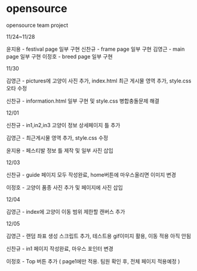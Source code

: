 # opensource

opensource team project

11/24~11/28

윤지용 - festival page 일부 구현
신찬규 - frame page 일부 구현
김영근 - main page 일부 구현
이정호 - breed page 일부 구현

11/30

김영근 - pictures에 고양이 사진 추가, index.html 최근 게시물 영역 추가, style.css 오타 수정

신찬규 - information.html 일부 구현 및 style.css 병합충돌문제 해결

12/01

신찬규 - in1,in2,in3 고양이 정보 상세페이지 틀 추가

김영근 - 최근게시물 영역 추가, style.css 수정

윤지용 - 페스티발 정보 틀 제작 및 일부 사진 삽입

12/03

신찬규 - guide 페이지 모두 작성완료, home버튼에 마우스올리면 이미지 변경

이정호 - 고양이 품종 사진 추가 및 페이지에 사진 삽입


12/04


김영근 - index에 고양이 이동 범위 제한할 캔버스 추가

12/05

김영근 - 랜덤 좌표 생성 스크립트 추가, 테스트용 gif이미지 활용, 이동 적용 아직 안됨

신찬규 - in1 페이지 작성완료, 마우스 포인터 변경

이정호 - Top 버튼 추가 ( page1에만 적용. 팀원 확인 후, 전체 페이지 적용예정 )


